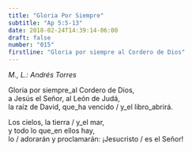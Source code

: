 ```yaml
---
title: "Gloria Por Siempre"
subtitle: "Ap 5:5-13"
date: 2018-02-24T14:39:14-06:00
draft: false
number: "015"
firstline: "Gloria por siempre al Cordero de Dios"
---
```


_M., L.: Andrés Torres_

Gloria por siempre_al Cordero de Dios,  
a Jesús el Señor, al León de Judá,  
la raíz de David, que_ha vencido / y_el libro_abrirá.

Los cielos, la tierra / y_el mar,  
y todo lo que_en ellos hay,  
lo / adorarán y proclamarán: ¡Jesucristo / es el Señor!